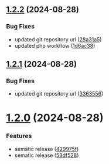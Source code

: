 ## [1.2.2](https://github.com/losobka/samples.clean-architecture-apiplatform/compare/v1.2.1...v1.2.2) (2024-08-28)


### Bug Fixes

* updated git repository url ([28a31a5](https://github.com/losobka/samples.clean-architecture-apiplatform/commit/28a31a5bff90f19a4c9e20004294dde1007ad8ca))
* updated php workflow ([1d6ac38](https://github.com/losobka/samples.clean-architecture-apiplatform/commit/1d6ac386839b80badd4feb057f3c29ae7d848179))

## [1.2.1](https://github.com/losobka/samples.clean-architecture-apiplatform/compare/v1.2.0...v1.2.1) (2024-08-28)


### Bug Fixes

* updated git repository url ([3363556](https://github.com/losobka/samples.clean-architecture-apiplatform/commit/3363556ace1f50ea8bfeac693701a879b7523287))

# [1.2.0](https://github.com/losobka/samples.clean-architecture-apiplatform/compare/v1.1.0...v1.2.0) (2024-08-28)


### Features

* sematic release ([429975f](https://github.com/losobka/samples.clean-architecture-apiplatform/commit/429975fbfcd2521409b19982ddf903f571063194))
* sematic release ([53df528](https://github.com/losobka/samples.clean-architecture-apiplatform/commit/53df5288dabc3c8b3222e3cbe18080ece42f49e6))
